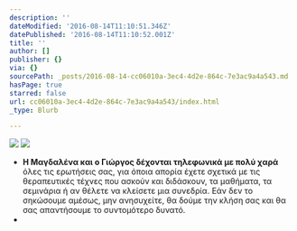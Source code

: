 ```yaml
---
description: ''
dateModified: '2016-08-14T11:10:51.346Z'
datePublished: '2016-08-14T11:10:52.001Z'
title: ''
author: []
publisher: {}
via: {}
sourcePath: _posts/2016-08-14-cc06010a-3ec4-4d2e-864c-7e3ac9a4a543.md
hasPage: true
starred: false
url: cc06010a-3ec4-4d2e-864c-7e3ac9a4a543/index.html
_type: Blurb

---
```

![](https://the-grid-user-content.s3-us-west-2.amazonaws.com/07362194-be2a-4395-af67-b85ffa305c21.jpg)
![](https://the-grid-user-content.s3-us-west-2.amazonaws.com/570ab7cc-2946-4c8c-b3a2-e70a44c0ea9b.jpg)

* **Η Μαγδαλένα και ο Γιώργος δέχονται τηλεφωνικά με πολύ χαρά** όλες τις ερωτήσεις σας, για όποια απορία έχετε σχετικά με τις θεραπευτικές τέχνες που ασκούν και διδάσκουν, τα μαθήματα, τα σεμινάρια ή αν θέλετε να κλείσετε μια συνεδρία. Εάν δεν το σηκώσουμε αμέσως, μην ανησυχείτε, θα δούμε την κλήση σας και θα σας απαντήσουμε το συντομότερο δυνατό.
*